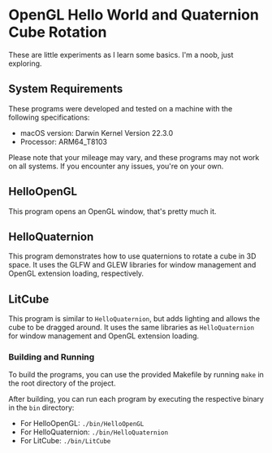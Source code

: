 # OpenGL Hello World and Quaternion Cube Rotation

These are little experiments as I learn some basics. I'm a noob, just exploring.

## System Requirements

These programs were developed and tested on a machine with the following specifications:

- macOS version: Darwin Kernel Version 22.3.0
- Processor: ARM64_T8103

Please note that your mileage may vary, and these programs may not work on all systems. If you encounter any issues, you're on your own.

## HelloOpenGL

This program opens an OpenGL window, that's pretty much it.

## HelloQuaternion

This program demonstrates how to use quaternions to rotate a cube in 3D space. It uses the GLFW and GLEW libraries for window management and OpenGL extension loading, respectively.

## LitCube

This program is similar to `HelloQuaternion`, but adds lighting and allows the cube to be dragged around. It uses the same libraries as `HelloQuaternion` for window management and OpenGL extension loading.

### Building and Running

To build the programs, you can use the provided Makefile by running `make` in the root directory of the project.

After building, you can run each program by executing the respective binary in the `bin` directory:

- For HelloOpenGL: `./bin/HelloOpenGL`
- For HelloQuaternion: `./bin/HelloQuaternion`
- For LitCube: `./bin/LitCube`